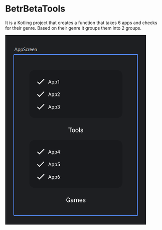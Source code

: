 # BetrBetaTools
It is a Kotling project that creates a function that takes 6 apps and checks for their genre. Based on their genre it groups them into 2 groups.

![image](Screenshots/FirstVersion.png)
